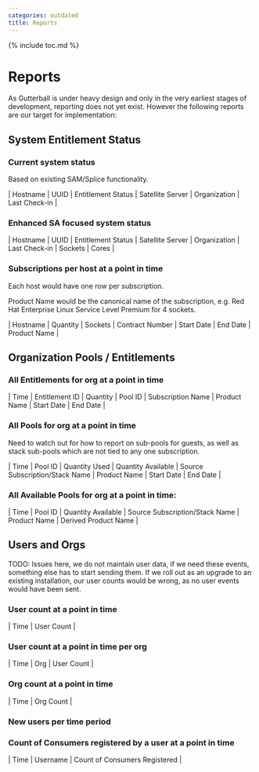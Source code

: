 ```yaml
---
categories: outdated
title: Reports
---
```

{% include toc.md %}

# Reports

As Gutterball is under heavy design and only in the very earliest stages of development, reporting does not yet exist. However the following reports are our target for implementation:


## System Entitlement Status

### Current system status

Based on existing SAM/Splice functionality.

| Hostname | UUID | Entitlement Status | Satellite Server | Organization | Last Check-in |

### Enhanced SA focused system status

| Hostname | UUID | Entitlement Status | Satellite Server | Organization | Last Check-in | Sockets | Cores |

### Subscriptions per host at a point in time

Each host would have one row per subscription.

Product Name would be the canonical name of the subscription, e.g. Red Hat  Enterprise Linux Service Level Premium for 4 sockets.

| Hostname | Quantity | Sockets | Contract Number | Start Date | End Date | Product Name |


## Organization Pools / Entitlements

### All Entitlements for org at a point in time

| Time | Entitlement ID | Quantity | Pool ID | Subscription Name | Product Name | Start Date | End Date |

### All Pools for org at a point in time

Need to watch out for how to report on sub-pools for guests, as well as stack sub-pools which are not tied to any one subscription.

| Time | Pool ID | Quantity Used | Quantity Available | Source Subscription/Stack Name | Product Name | Start Date | End Date |

### All Available Pools for org at a point in time:

| Time | Pool ID | Quantity Available | Source Subscription/Stack Name | Product Name | Derived Product Name |


## Users and Orgs

TODO: Issues here, we do not maintain user data, if we need these events, something else has to start sending them. If we roll out as an upgrade to an existing installation, our user counts would be wrong, as no user events would have been sent.

### User count at a point in time

| Time | User Count |

### User count at a point in time per org

| Time | Org | User Count |

### Org count at a point in time

| Time | Org Count |

### New users per time period


### Count of Consumers registered by a user at a point in time

| Time | Username | Count of Consumers Registered |

